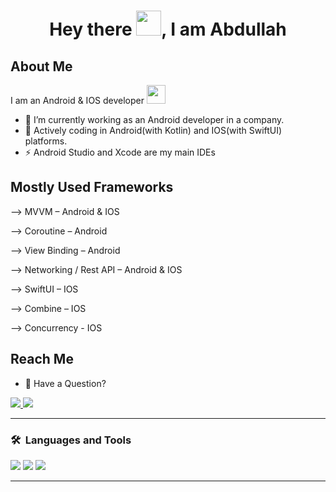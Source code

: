 
<h1 align="center">Hey there <img src="https://media.giphy.com/media/hvRJCLFzcasrR4ia7z/giphy.gif" width="40">, I am Abdullah </h1>


## About Me 

I am an Android & IOS developer <img src="https://media.giphy.com/media/WUlplcMpOCEmTGBtBW/giphy.gif" width="30"> 

- 🔭 I’m currently working as an Android developer in a company.
- 🌱 Actively coding in Android(with Kotlin) and IOS(with SwiftUI) platforms.
- ⚡ Android Studio and Xcode are my main IDEs

## Mostly Used Frameworks


--> MVVM – Android & IOS

--> Coroutine – Android

--> View Binding – Android

--> Networking / Rest API – Android & IOS

--> SwiftUI – IOS

--> Combine – IOS

--> Concurrency - IOS

## Reach Me 
- 🤔 Have a Question? 

<p >
  <a href="https://www.linkedin.com/in/akardas16">
    <img src="https://skillicons.dev/icons?i=linkedin" />
  </a>
  
  <a href="https://twitter.com/akardas16">
    <img src="https://skillicons.dev/icons?i=twitter" />
  </a>
  

</p>



---

### 🛠 &nbsp;Languages and Tools 

<p>
 <img src="https://skillicons.dev/icons?i=kotlin" />
 <img src="https://skillicons.dev/icons?i=java" />
 <img src="https://skillicons.dev/icons?i=swift" />

---


